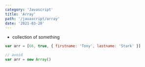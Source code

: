 ```yaml
---
category: 'Javascript'
title: 'Array'
path: '/javascript/array'
date: '2021-03-20'
---
```


- collection of something

```javascript
var arr = [66, true, { firstname: 'Tony', lastname: 'Stark' }]

// avoid
var arr = new Array()
```
